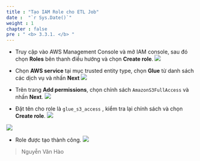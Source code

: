 ```yaml
---
title : "Tạo IAM Role cho ETL Job"
date :  "`r Sys.Date()`" 
weight : 1 
chapter : false
pre : " <b> 3.3.1. </b> "
---
```

- Truy cập vào AWS Management Console và mở IAM console, sau đó chọn **Roles** bên thanh điều hướng và chọn **Create role**.
![](/images/3.implementation/3.3.setup-aws-glue-for-etl/3.3.1.create-role-for-etl-job/choose_roles.png)

- Chọn **AWS service** tại mục trusted entity type, chọn **Glue** từ danh sách các dịch vụ và nhấn **Next**
![](/images/3.implementation/3.3.setup-aws-glue-for-etl/3.3.1.create-role-for-etl-job/create_role_step_1.png)

- Trên trang **Add permissions**, chọn chính sách `AmazonS3FullAccess` và nhấn **Next**.
![](/images/3.implementation/3.3.setup-aws-glue-for-etl/3.3.1.create-role-for-etl-job/create_role_step_2.png)

- Đặt tên cho role là `glue_s3_access` , kiểm tra lại chính sách và chọn **Create role**.
![](/images/3.implementation/3.3.setup-aws-glue-for-etl/3.3.1.create-role-for-etl-job/create_role_step_3_name.png)

![](/images/3.implementation/3.3.setup-aws-glue-for-etl/3.3.1.create-role-for-etl-job/create_role_step_3_click_create_role.png)

- Role được tạo thành công.
![](/images/3.implementation/3.3.setup-aws-glue-for-etl/3.3.1.create-role-for-etl-job/create_role_success.png)
> Nguyễn Văn Hào